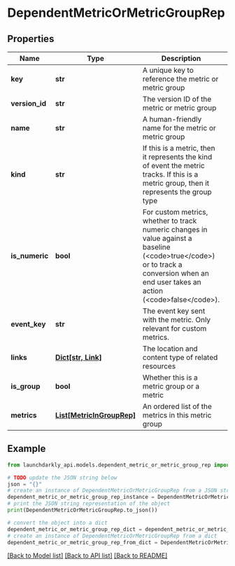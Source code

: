 # DependentMetricOrMetricGroupRep


## Properties

Name | Type | Description | Notes
------------ | ------------- | ------------- | -------------
**key** | **str** | A unique key to reference the metric or metric group | 
**version_id** | **str** | The version ID of the metric or metric group | 
**name** | **str** | A human-friendly name for the metric or metric group | 
**kind** | **str** | If this is a metric, then it represents the kind of event the metric tracks. If this is a metric group, then it represents the group type | 
**is_numeric** | **bool** | For custom metrics, whether to track numeric changes in value against a baseline (&lt;code&gt;true&lt;/code&gt;) or to track a conversion when an end user takes an action (&lt;code&gt;false&lt;/code&gt;). | [optional] 
**event_key** | **str** | The event key sent with the metric. Only relevant for custom metrics. | [optional] 
**links** | [**Dict[str, Link]**](Link.md) | The location and content type of related resources | 
**is_group** | **bool** | Whether this is a metric group or a metric | 
**metrics** | [**List[MetricInGroupRep]**](MetricInGroupRep.md) | An ordered list of the metrics in this metric group | [optional] 

## Example

```python
from launchdarkly_api.models.dependent_metric_or_metric_group_rep import DependentMetricOrMetricGroupRep

# TODO update the JSON string below
json = "{}"
# create an instance of DependentMetricOrMetricGroupRep from a JSON string
dependent_metric_or_metric_group_rep_instance = DependentMetricOrMetricGroupRep.from_json(json)
# print the JSON string representation of the object
print(DependentMetricOrMetricGroupRep.to_json())

# convert the object into a dict
dependent_metric_or_metric_group_rep_dict = dependent_metric_or_metric_group_rep_instance.to_dict()
# create an instance of DependentMetricOrMetricGroupRep from a dict
dependent_metric_or_metric_group_rep_from_dict = DependentMetricOrMetricGroupRep.from_dict(dependent_metric_or_metric_group_rep_dict)
```
[[Back to Model list]](../README.md#documentation-for-models) [[Back to API list]](../README.md#documentation-for-api-endpoints) [[Back to README]](../README.md)


